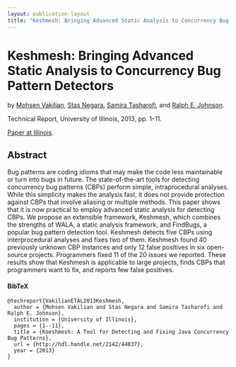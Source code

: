 ```yaml
---
layout: publication-layout
title: "Keshmesh: Bringing Advanced Static Analysis to Concurrency Bug Pattern Detectors | Mohsen Vakilian"
---
```


# Keshmesh: Bringing Advanced Static Analysis to Concurrency Bug Pattern Detectors

by [Mohsen Vakilian]({{site.url}}/), [Stas Negara]({{site.url_stas_negara}}),
[Samira Tasharofi]({{site.url_samira_tasharofi}}), and [Ralph E.
Johnson]({{site.url_ralph_e_johnson}}).

Technical Report, University of Illinois, 2013, pp. 1–11.

[Paper at Illinois](http://hdl.handle.net/2142/44837).

## Abstract

Bug patterns are coding idioms that may make the code less maintainable or turn
into bugs in future. The state-of-the-art tools for detecting concurrency bug
patterns (CBPs) perform simple, intraprocedural analyses. While this simplicity
makes the analysis fast, it does not provide protection against CBPs that
involve aliasing or multiple methods. This paper shows that it is now practical
to employ advanced static analysis for detecting CBPs. We propose an extensible
framework, Keshmesh, which combines the strengths of WALA, a static analysis
framework, and FindBugs, a popular bug pattern detection tool. Keshmesh detects
five CBPs using interprocedural analyses and fixes two of them. Keshmesh found
40 previously unknown CBP instances and only 12 false positives in six
open-source projects. Programmers fixed 11 of the 20 issues we reported. These
results show that Keshmesh is applicable to large projects, finds CBPs that
programmers want to fix, and reports few false positives.

#### BibTeX

    @techreport{VakilianETAL2013Keshmesh,
      author = {Mohsen Vakilian and Stas Negara and Samira Tasharofi and Ralph E. Johnson},
      institution = {University of Illinois},
      pages = {1--11},
      title = {Koeshmesh: A Tool for Detecting and Fixing Java Concurrency Bug Patterns},
      url = {http://hdl.handle.net/2142/44837},
      year = {2013}
    }

